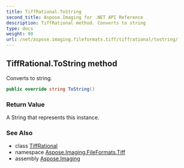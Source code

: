 ```yaml
---
title: TiffRational.ToString
second_title: Aspose.Imaging for .NET API Reference
description: TiffRational method. Converts to string
type: docs
weight: 90
url: /net/aspose.imaging.fileformats.tiff/tiffrational/tostring/
---
```

## TiffRational.ToString method

Converts to string.

```csharp
public override string ToString()
```

### Return Value

A String that represents this instance.

### See Also

* class [TiffRational](../)
* namespace [Aspose.Imaging.FileFormats.Tiff](../../tiffrational/)
* assembly [Aspose.Imaging](../../../)


